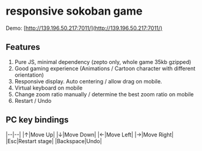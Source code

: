 # responsive sokoban game
Demo: [http://139.196.50.217:7011/](http://139.196.50.217:7011/)

## Features

1. Pure JS, minimal dependency (zepto only, whole game 35kb gzipped)
1. Good gaming experience (Animations / Cartoon character with different orientation)
1. Responsive display. Auto centering / allow drag on mobile.
1. Virtual keyboard on mobile
1. Change zoom ratio manually / determine the best zoom ratio on mobile
1. Restart /  Undo

## PC key bindings

|--|--|
|↑|Move Up|
|↓|Move Down|
|←|Move Left|
|→|Move Right|
|Esc|Restart stage|
|Backspace|Undo|

